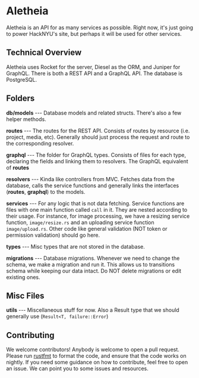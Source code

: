 # Aletheia

Aletheia is an API for as many services as possible. Right now, it's
just going to power HackNYU's site, but perhaps it will be used for
other services.

## Technical Overview

Aletheia uses Rocket for the server, Diesel as the ORM, and Juniper
for GraphQL. There is both a REST API and a GraphQL API. The database
is PostgreSQL.

## Folders

**db/models** --- Database models and related structs. There's also a
few helper methods.

**routes** --- The routes for the REST API. Consists of routes by
resource (i.e. project, media, etc). Generally should just process the
request and route to the corresponding resolver.

**graphql** --- The folder for GraphQL types. Consists of files for
each type, declaring the fields and linking them to resolvers. The
GraphQL equivalent of **routes**

**resolvers** --- Kinda like controllers from MVC. Fetches data from
the database, calls the service functions and generally links the
interfaces (**routes**, **graphql**) to the models.

**services** --- For any logic that is not data fetching. Service
functions are files with one main function called `call` in it. They
are nested according to their usage. For instance, for image
processing, we have a resizing service function, `image/resize.rs` and
an uploading service function `image/upload.rs`. Other code like
general validation (NOT token or permission validation) should go here.

**types** --- Misc types that are not stored in the database.

**migrations** --- Database migrations. Whenever we need to change the
schema, we make a migration and run it. This allows us to transitions
schema while keeping our data intact. Do NOT delete migrations or edit
existing ones.

## Misc Files

**utils** --- Miscellaneous stuff for now. Also a Result type that we
should generally use (`Result<T, failure::Error`)

## Contributing

We welcome contributors! Anybody is welcome to open a pull
request. Please run [rustfmt](https://github.com/rust-lang/rustfmt) to
format the code, and ensure that the code works on nightly. If you
need some guidance on how to contribute, feel free to open an
issue. We can point you to some issues and resources.
